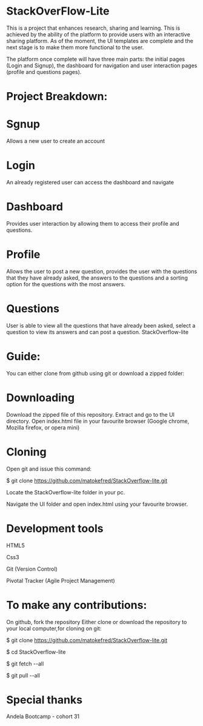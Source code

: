 # StackOverFlow-Lite
This is a project that enhances research, sharing and learning. 
This is achieved by the ability of the platform to provide users with an interactive sharing platform.
As of the moment, the UI templates are complete and the next stage is to make them more functional to the user.

The platform once complete will have three main parts: the initial pages (Login and Signup), the dashboard for navigation and user interaction pages (profile and questions pages).

# Project Breakdown:

# Sgnup
Allows a new user to create an account

# Login
An already registered user can access the dashboard and navigate

# Dashboard
Provides user interaction by allowing them to access their profile and questions.

# Profile
Allows the user to post a new question, provides the user with the questions that they have already asked, the answers to the questions and a sorting option for the questions with the most answers.

# Questions 
User is able to view all the questions that have already been asked, select a question to view its answers and can post a question.
StackOverflow-lite
# Guide:
You can either clone from github using git or download a zipped folder:
# Downloading
Download the zipped file of this repository.
Extract and go to the UI directory.
Open index.html file in your favourite browser (Google chrome, Mozilla firefox, or opera mini)
# Cloning
Open git and issue this command:

$ git clone https://github.com/matokefred/StackOverflow-lite.git 

Locate the StackOverflow-lite folder in your pc.

Navigate the UI folder and open index.html using your favourite browser.
# Development tools
HTML5

Css3

Git (Version Control)

Pivotal Tracker (Agile Project Management)

# To make any contributions:
On github, fork the repository
Either clone or download the repository to your local computer,for cloning on git:

$ git clone https://github.com/matokefred/StackOverflow-lite.git

$ cd StackOverflow-lite

$ git fetch --all

$ git pull --all

# Special thanks
Andela Bootcamp - cohort 31
